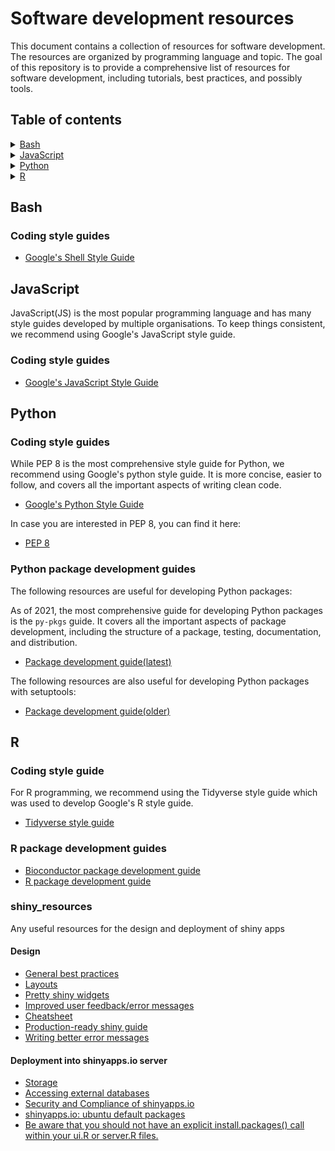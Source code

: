 # Software development resources

This document contains a collection of resources for software development. The resources are organized by programming language and topic. The goal of this repository is to provide a comprehensive list of resources for software development, including tutorials, best practices, and possibly tools.

## Table of contents

<details>
<summary><a href="#bash">Bash</a></summary>

- [Coding style guide](#coding-style-guides)

</details>

<details>
<summary><a href="#javascript">JavaScript</a></summary>

- [Coding style guides](#coding-style-guides)

</details>

<details>
<summary><a href="#python">Python</a></summary>

- [Coding Style](#coding-style)
- [Python package development guides](#python-package-development-guides)

</details>

<details>
<summary><a href="#r">R</a></summary>

- [Coding Style](#coding-style-guide)
- [R package development guides](#r-package-development-guides)
- [shiny_resources](#shiny_resources)

</details>

## Bash

### Coding style guides

- [Google's Shell Style Guide](https://google.github.io/styleguide/shellguide.html)

## JavaScript

JavaScript(JS) is the most popular programming language and has many style guides developed by multiple organisations. To keep things consistent, we recommend using Google's JavaScript style guide.

### Coding style guides

- [Google's JavaScript Style Guide](https://google.github.io/styleguide/jsguide.html)

## Python

### Coding style guides

While PEP 8 is the most comprehensive style guide for Python, we recommend using Google's python style guide. It is more concise, easier to follow, and covers all the important aspects of writing clean code.

- [Google's Python Style Guide](https://google.github.io/styleguide/)

In case you are interested in PEP 8, you can find it here:

- [PEP 8](https://peps.python.org/pep-0008/)

### Python package development guides

The following resources are useful for developing Python packages:

As of 2021, the most comprehensive guide for developing Python packages is the `py-pkgs` guide. It covers all the important aspects of package development, including the structure of a package, testing, documentation, and distribution.
- [Package development guide(latest)](https://py-pkgs.org/01-introduction)

The following resources are also useful for developing Python packages with setuptools:
- [Package development guide(older)](https://packaging.python.org/en/latest/overview/)


## R

### Coding style guide

For R programming, we recommend using the Tidyverse style guide which was used to develop Google's R style guide.

- [Tidyverse style guide](https://style.tidyverse.org/)

### R package development guides

- [Bioconductor package development guide](https://contributions.bioconductor.org/index.html)
- [R package development guide](https://r-pkgs.org/)

### shiny_resources

Any useful resources for the design and deployment of shiny apps

#### Design

-  [General best practices](https://mastering-shiny.org/scaling-intro.html)
-  [Layouts](https://shiny.posit.co/r/articles/build/layout-guide/)
-  [Pretty shiny widgets](https://shinyapps.dreamrs.fr/shinyWidgets/)
-  [Improved user feedback/error messages](https://merlinoa.github.io/shinyFeedback/)
-  [Cheatsheet](https://shiny.posit.co/r/articles/start/cheatsheet/)
-  [Production-ready shiny guide](https://engineering-shiny.org/index.html)
-  [Writing better error messages](https://shiny.posit.co/r/articles/improve/validation/)

#### Deployment into shinyapps.io server

-  [Storage](https://docs.posit.co/shinyapps.io/guide/storage/)
-  [Accessing external databases](https://docs.posit.co/shinyapps.io/guide/applications/#accessing-databases-with-odbc)
-  [Security and Compliance of shinyapps.io](https://docs.posit.co/shinyapps.io/guide/security_and_compliance)
-  [shinyapps.io: ubuntu default packages](https://docs.posit.co/shinyapps.io/guide/appendix/#default-system-packages)
-  [Be aware that you should not have an explicit install.packages() call within your ui.R or server.R files.](https://docs.posit.co/shinyapps.io/guide/getting_started/#using-your-r-packages-in-the-cloud)
